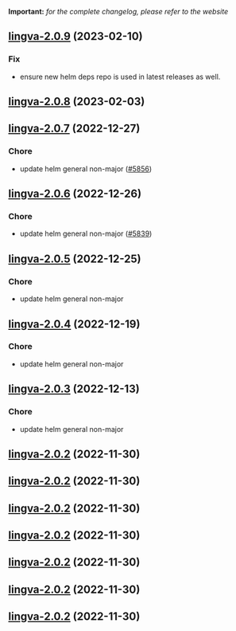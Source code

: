 **Important:**
*for the complete changelog, please refer to the website*




## [lingva-2.0.9](https://github.com/succelle/charts/compare/lingva-2.0.8...lingva-2.0.9) (2023-02-10)

### Fix

- ensure new helm deps repo is used in latest releases as well.
  
  


## [lingva-2.0.8](https://github.com/succelle/charts/compare/lingva-2.0.7...lingva-2.0.8) (2023-02-03)




## [lingva-2.0.7](https://github.com/succelle/charts/compare/lingva-2.0.6...lingva-2.0.7) (2022-12-27)

### Chore

- update helm general non-major ([#5856](https://github.com/succelle/charts/issues/5856))
  
  


## [lingva-2.0.6](https://github.com/succelle/charts/compare/lingva-2.0.5...lingva-2.0.6) (2022-12-26)

### Chore

- update helm general non-major ([#5839](https://github.com/succelle/charts/issues/5839))
  
  


## [lingva-2.0.5](https://github.com/succelle/charts/compare/lingva-2.0.4...lingva-2.0.5) (2022-12-25)

### Chore

- update helm general non-major
  
  


## [lingva-2.0.4](https://github.com/succelle/charts/compare/lingva-2.0.3...lingva-2.0.4) (2022-12-19)

### Chore

- update helm general non-major
  
  


## [lingva-2.0.3](https://github.com/succelle/charts/compare/lingva-2.0.2...lingva-2.0.3) (2022-12-13)

### Chore

- update helm general non-major
  
  


## [lingva-2.0.2](https://github.com/succelle/charts/compare/lingva-2.0.1...lingva-2.0.2) (2022-11-30)




## [lingva-2.0.2](https://github.com/succelle/charts/compare/lingva-2.0.1...lingva-2.0.2) (2022-11-30)




## [lingva-2.0.2](https://github.com/succelle/charts/compare/lingva-2.0.1...lingva-2.0.2) (2022-11-30)




## [lingva-2.0.2](https://github.com/succelle/charts/compare/lingva-2.0.1...lingva-2.0.2) (2022-11-30)




## [lingva-2.0.2](https://github.com/succelle/charts/compare/lingva-2.0.1...lingva-2.0.2) (2022-11-30)




## [lingva-2.0.2](https://github.com/succelle/charts/compare/lingva-2.0.1...lingva-2.0.2) (2022-11-30)




## [lingva-2.0.2](https://github.com/succelle/charts/compare/lingva-2.0.1...lingva-2.0.2) (2022-11-30)




